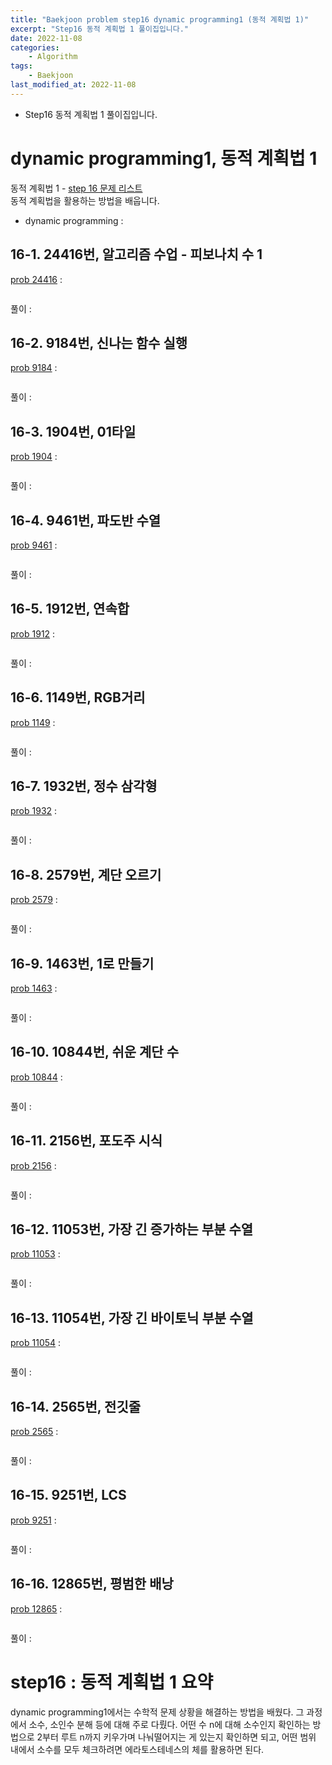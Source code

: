 ```yaml
---
title: "Baekjoon problem step16 dynamic programming1 (동적 계획법 1)"
excerpt: "Step16 동적 계획법 1 풀이집입니다."
date: 2022-11-08
categories:
    - Algorithm
tags:
    - Baekjoon
last_modified_at: 2022-11-08
---
```

- Step16 동적 계획법 1 풀이집입니다.

# dynamic programming1, 동적 계획법 1
동적 계획법 1 - [step 16 문제 리스트](https://www.acmicpc.net/step/16)  
동적 계획법을 활용하는 방법을 배웁니다.  
- dynamic programming : 

## 16-1. 24416번, 알고리즘 수업 - 피보나치 수 1
[prob 24416](https://www.acmicpc.net/problem/24416) : 
```python
```
풀이 : 

## 16-2. 9184번, 신나는 함수 실행
[prob 9184](https://www.acmicpc.net/problem/9184) : 
```python
```
풀이 : 

## 16-3. 1904번, 01타일
[prob 1904](https://www.acmicpc.net/problem/1904) : 
```python
```
풀이 : 

## 16-4. 9461번, 파도반 수열
[prob 9461](https://www.acmicpc.net/problem/9461) : 
```python
```
풀이 : 

## 16-5. 1912번, 연속합
[prob 1912](https://www.acmicpc.net/problem/1912) : 
```python
```
풀이 : 

## 16-6. 1149번, RGB거리
[prob 1149](https://www.acmicpc.net/problem/1149) : 
```python
```
풀이 : 

## 16-7. 1932번, 정수 삼각형
[prob 1932](https://www.acmicpc.net/problem/1932) : 
```python
```
풀이 : 

## 16-8. 2579번, 계단 오르기
[prob 2579](https://www.acmicpc.net/problem/2579) : 
```python
```
풀이 : 

## 16-9. 1463번, 1로 만들기
[prob 1463](https://www.acmicpc.net/problem/1463) : 
```python
```
풀이 : 

## 16-10. 10844번, 쉬운 계단 수
[prob 10844](https://www.acmicpc.net/problem/10844) : 
```python
```
풀이 : 

## 16-11. 2156번, 포도주 시식
[prob 2156](https://www.acmicpc.net/problem/2156) : 
```python
```
풀이 : 

## 16-12. 11053번, 가장 긴 증가하는 부분 수열
[prob 11053](https://www.acmicpc.net/problem/11053) : 
```python
```
풀이 : 

## 16-13. 11054번, 가장 긴 바이토닉 부분 수열
[prob 11054](https://www.acmicpc.net/problem/11054) : 
```python
```
풀이 : 

## 16-14. 2565번, 전깃줄
[prob 2565](https://www.acmicpc.net/problem/2565) : 
```python
```
풀이 : 

## 16-15. 9251번, LCS
[prob 9251](https://www.acmicpc.net/problem/9251) : 
```python
```
풀이 : 

## 16-16. 12865번, 평범한 배낭
[prob 12865](https://www.acmicpc.net/problem/12865) : 
```python
```
풀이 : 

# step16 : 동적 계획법 1 요약
dynamic programming1에서는 수학적 문제 상황을 해결하는 방법을 배웠다. 그 과정에서 소수, 소인수 분해 등에 대해 주로 다뤘다. 어떤 수 n에 대해 소수인지 확인하는 방법으로 2부터 루트 n까지 키우가며 나눠떨어지는 게 있는지 확인하면 되고, 어떤 범위 내에서 소수를 모두 체크하려면 에라토스테네스의 체를 활용하면 된다.